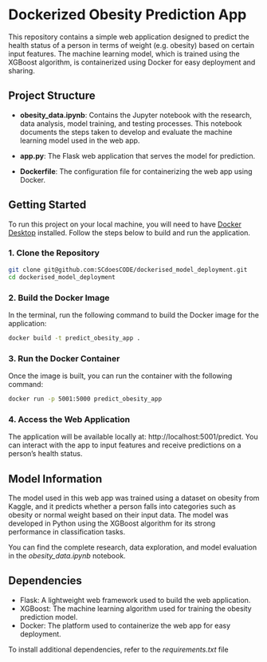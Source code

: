 # Dockerized Obesity Prediction App

This repository contains a simple web application designed to predict the health status of a person in terms of weight (e.g. obesity) based on certain input features. The machine learning model, which is trained using the XGBoost algorithm, is containerized using Docker for easy deployment and sharing.

## Project Structure

- **obesity_data.ipynb**: Contains the Jupyter notebook with the research, data analysis, model training, and testing processes. This notebook documents the steps taken to develop and evaluate the machine learning model used in the web app.
  
- **app.py**: The Flask web application that serves the model for prediction.
  
- **Dockerfile**: The configuration file for containerizing the web app using Docker.

## Getting Started

To run this project on your local machine, you will need to have [Docker Desktop](https://www.docker.com/products/docker-desktop) installed. Follow the steps below to build and run the application.

### 1. Clone the Repository

```bash
git clone git@github.com:SCdoesCODE/dockerised_model_deployment.git
cd dockerised_model_deployment 
```

### 2. Build the Docker Image

In the terminal, run the following command to build the Docker image for the application:

```bash
docker build -t predict_obesity_app .
```

### 3. Run the Docker Container

Once the image is built, you can run the container with the following command:

```bash
docker run -p 5001:5000 predict_obesity_app
```

### 4. Access the Web Application

The application will be available locally at: http://localhost:5001/predict. You can interact with the app to input features and receive predictions on a person’s health status.

## Model Information
The model used in this web app was trained using a dataset on obesity from Kaggle, and it predicts whether a person falls into categories such as obesity or normal weight based on their input data. The model was developed in Python using the XGBoost algorithm for its strong performance in classification tasks.

You can find the complete research, data exploration, and model evaluation in the *obesity_data.ipynb* notebook.

## Dependencies
- Flask: A lightweight web framework used to build the web application.
- XGBoost: The machine learning algorithm used for training the obesity prediction model.
- Docker: The platform used to containerize the web app for easy deployment.

To install additional dependencies, refer to the *requirements.txt* file 

